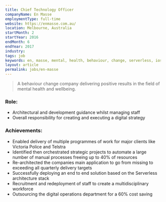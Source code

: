 ```yaml
---
title: Chief Technology Officer
companyName: En Masse
employmentType: full-time
website: https://enmasse.com.au/
location: Melbourne, Australia
startMonth: 2
startYear: 2016
endMonth: 6
endYear: 2017
industry:
tags: job
keywords: en, masse, mental, health, behaviour, change, serverless, ios
layout: article
permalink: jobs/en-masse
---
```


> A behaviour change company delivering positive results in the field of mental health and wellbeing.

### Role:

- Architectural and development guidance whilst managing staff
- Overall responsibility for creating and executing a digital strategy

### Achievements:

- Enabled delivery of multiple programmes of work for major clients like Victoria Police and Telstra
- Identified then orchestrated strategic projects to automate a large number of manual processes
  freeing up to 40% of resources
- Re-architected the companies main application to go from missing to exceeding all quarterly delivery targets
- Successfully deploying an end to end solution based on the Serverless architecture stack
- Recruitment and redeployment of staff to create a multidisciplinary workforce
- Outsourcing the digital operations department for a 60% cost saving
